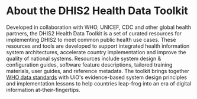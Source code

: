 # About the DHIS2 Health Data Toolkit 

Developed in collaboration with WHO, UNICEF, CDC and other global health partners, the DHIS2 Health Data Toolkit is a set of curated resources for implementing DHIS2 to meet common public health use cases. These resources and tools are developed to support integrated health information system architectures, accelerate country implementation and improve the quality of national systems. Resources include system design & configuration guides, software feature descriptions, tailored training materials, user guides, and reference metadata. The toolkit brings together [WHO data standards](https://www.who.int/data/data-collection-tools/health-service-data/toolkit-for-routine-health-information-system-data/modules) with UiO's evidence-based system design principles and implementation lessons to help countries leap-frog into an era of digital information at-their-fingertips. 
